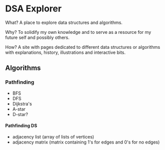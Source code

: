# DSA Explorer

What? A place to explore data structures and algorithms.

Why? To solidify my own knowledge and to serve as a resource for my future self and possibly others.

How? A site with pages dedicated to different data structures or algorithms with explanations, history, illustrations and interactive bits.

## Algorithms

### Pathfinding
- BFS
- DFS
- Dijkstra's
- A-star
- D-star?

#### Pathfinding DS
- adjacency list (array of lists of vertices)
- adjacency matrix (matrix containing 1's for edges and 0's for no edges)
